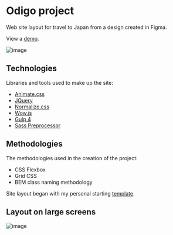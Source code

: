 # Odigo project
Web site layout for travel to Japan from a design created in Figma.

View a [demo](https://igor-muram.github.io/odigo/index.html).

![image](https://user-images.githubusercontent.com/54866075/133000913-70072238-bd13-4d21-903c-68eb6d6fe153.png)

## Technologies

Libraries and tools used to make up the site:

* [Animate.css](https://daneden.github.io/animate.css/)
* [JQuery](https://jquery.com)
* [Normalize.css](https://necolas.github.io/normalize.css/)
* [Wow.js](https://wowjs.uk)
* [Gulp 4](https://gulpjs.com)
* [Sass Preprocessor](https://sass-scss.ru)

## Methodologies

The methodologies used in the creation of the project:

* CSS Flexbox
* Grid CSS
* BEM class naming methodology

Site layout began with my personal starting [template](https://igor-muram.github.io/webtemplate/index.html).

## Layout on large screens

![image](https://user-images.githubusercontent.com/54866075/133484152-229bcea9-97ac-4185-a644-8f5a0bfa536e.png)
